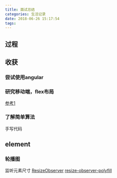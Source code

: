 ```yaml
---
title: 面试总结
categories: 生活记录
date: 2018-06-26 15:17:54
tags:
---
```

## 过程
## 收获
### 尝试使用angular
### 研究移动端，flex布局
[参考1](https://www.w3cplus.com/mobile/lib-flexible-for-html5-layout.html)
### 了解简单算法
手写代码

## element
### 轮播图
监听元素尺寸
[ResizeObserver](https://developers.google.com/web/updates/2016/10/resizeobserver#api)
[resize-observer-polyfill](https://github.com/que-etc/resize-observer-polyfill)